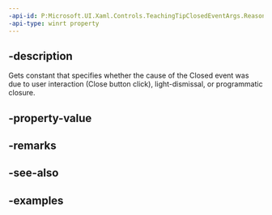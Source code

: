 ```yaml
---
-api-id: P:Microsoft.UI.Xaml.Controls.TeachingTipClosedEventArgs.Reason
-api-type: winrt property
---
```


## -description

Gets constant that specifies whether the cause of the Closed event was due to user interaction (Close button click), light-dismissal, or programmatic closure.

## -property-value

## -remarks

## -see-also

## -examples

